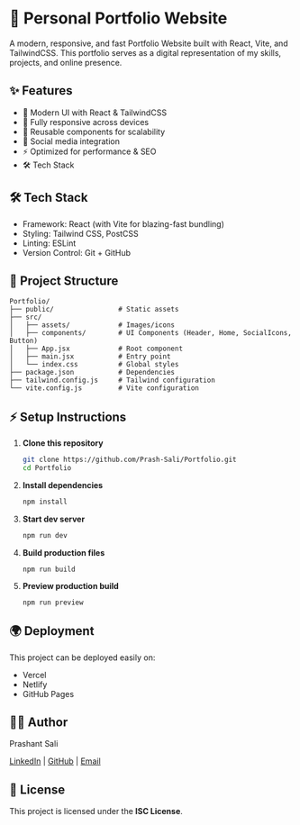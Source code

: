 # 🚀 Personal Portfolio Website

A modern, responsive, and fast Portfolio Website built with React, Vite, and TailwindCSS.
This portfolio serves as a digital representation of my skills, projects, and online presence.

## ✨ Features

- 🎨 Modern UI with React & TailwindCSS
- 📱 Fully responsive across devices
- 🧩 Reusable components for scalability
- 🔗 Social media integration
- ⚡ Optimized for performance & SEO
- 🛠️ Tech Stack

## 🛠️ Tech Stack
- Framework: React (with Vite for blazing-fast bundling)
- Styling: Tailwind CSS, PostCSS
- Linting: ESLint
- Version Control: Git + GitHub

## 📂 Project Structure
    Portfolio/
    ├── public/                # Static assets
    ├── src/
    │   ├── assets/            # Images/icons
    │   ├── components/        # UI Components (Header, Home, SocialIcons, Button)
    │   ├── App.jsx            # Root component
    │   ├── main.jsx           # Entry point
    │   └── index.css          # Global styles
    ├── package.json           # Dependencies
    ├── tailwind.config.js     # Tailwind configuration
    └── vite.config.js         # Vite configuration

## ⚡ Setup Instructions

1. **Clone this repository**
    ```bash
    git clone https://github.com/Prash-Sali/Portfolio.git
    cd Portfolio
    ```

2.  **Install dependencies**
    ```bash
    npm install
    ```
    

3. **Start dev server**
    ```bash
    npm run dev
    ```

4. **Build production files**
    ```
    npm run build
    ```

5. **Preview production build**
    ```
    npm run preview
    ```

## 🌍 Deployment
This project can be deployed easily on:
- Vercel
- Netlify
- GitHub Pages

## 🧑‍💻 Author

Prashant Sali

[LinkedIn](https://www.linkedin.com/in/prashant-sali-8aa0091b6) | [GitHub](https://github.com/Prash-Sali) | [Email](mailto:prashantsali502@gmail.com)

## 📄 License

This project is licensed under the **ISC License**.